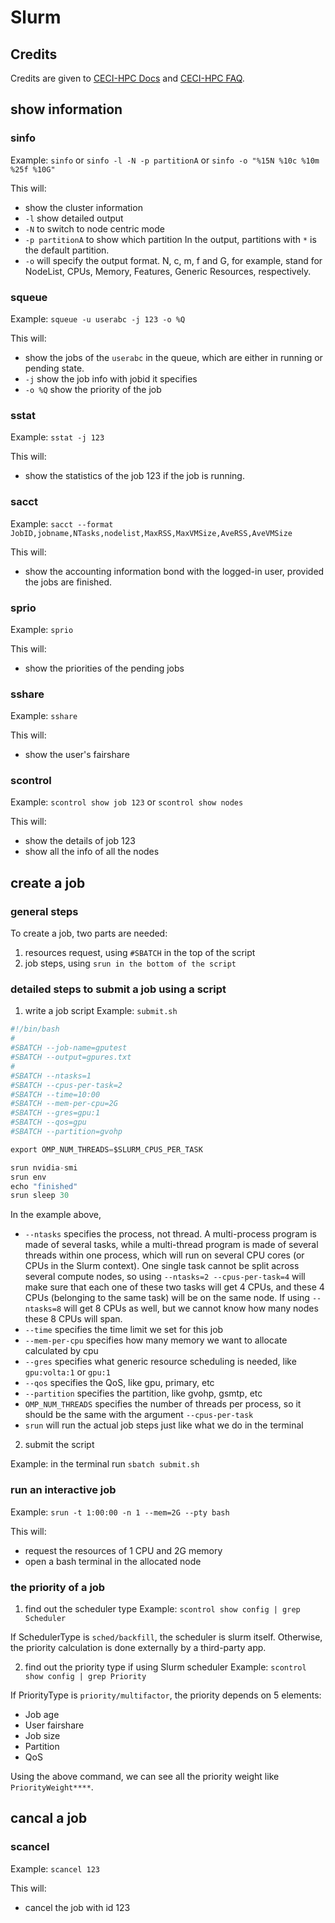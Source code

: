 # Slurm

## Credits

Credits are given to [CECI-HPC Docs](https://support.ceci-hpc.be/doc/_contents/QuickStart/SubmittingJobs/SlurmTutorial.html) and [CECI-HPC FAQ](https://support.ceci-hpc.be/doc/_contents/SubmittingJobs/SlurmFAQ.html).

## show information

### sinfo

Example: `sinfo` or `sinfo -l -N -p partitionA` or `sinfo -o "%15N %10c %10m %25f %10G"`

This will:

- show the cluster information
- `-l` show detailed output
- `-N` to switch to node centric mode
- `-p partitionA` to show which partition
In the output, partitions with `*` is the default partition.
- `-o` will specify the output format. N, c, m, f and G, for example, stand for NodeList, CPUs, Memory, Features, Generic Resources, respectively.

### squeue

Example: `squeue -u userabc -j 123 -o %Q`

This will:

- show the jobs of the `userabc` in the queue, which are either in running or pending state.
- `-j` show the job info with jobid it specifies
- `-o %Q` show the priority of the job

### sstat

Example: `sstat -j 123`

This will:

- show the statistics of the job 123 if the job is running.


### sacct

Example: `sacct --format JobID,jobname,NTasks,nodelist,MaxRSS,MaxVMSize,AveRSS,AveVMSize`

This will:

- show the accounting information bond with the logged-in user, provided the jobs are finished.

### sprio

Example: `sprio`

This will:

- show the priorities of the pending jobs 

### sshare

Example: `sshare`

This will:

- show the user's fairshare

### scontrol

Example: `scontrol show job 123` or `scontrol show nodes`

This will:

- show the details of job 123
- show all the info of all the nodes

## create a job

### general steps

To create a job, two parts are needed:

1. resources request, using `#SBATCH` in the top of the script
2. job steps, using `srun in the bottom of the script`

### detailed steps to submit a job using a script

1. write a job script
Example: `submit.sh`

```python
#!/bin/bash
#
#SBATCH --job-name=gputest
#SBATCH --output=gpures.txt
#
#SBATCH --ntasks=1
#SBATCH --cpus-per-task=2
#SBATCH --time=10:00
#SBATCH --mem-per-cpu=2G
#SBATCH --gres=gpu:1
#SBATCH --qos=gpu
#SBATCH --partition=gvohp

export OMP_NUM_THREADS=$SLURM_CPUS_PER_TASK

srun nvidia-smi
srun env
echo "finished"
srun sleep 30
```

In the example above,

- `--ntasks` specifies the process, not thread. A multi-process program is made of several tasks, while a multi-thread program is made of several threads within one process, which will run on several CPU cores (or CPUs in the Slurm context). One single task cannot be split across several compute nodes, so using `--ntasks=2 --cpus-per-task=4` will make sure that each one of these two tasks will get 4 CPUs, and these 4 CPUs (belonging to the same task) will be on the same node. If using `--ntasks=8` will get 8 CPUs as well, but we cannot know how many nodes these 8 CPUs will span.
- `--time` specifies the time limit we set for this job
- `--mem-per-cpu` specifies how many memory we want to allocate calculated by cpu
- `--gres` specifies what generic resource scheduling is needed, like `gpu:volta:1` or `gpu:1`
- `--qos` specifies the QoS, like gpu, primary, etc
- `--partition` specifies the partition, like gvohp, gsmtp, etc
- `OMP_NUM_THREADS` specifies the number of threads per process, so it should be the same with the argument `--cpus-per-task`
- `srun` will run the actual job steps just like what we do in the terminal

2. submit the script

Example: in the terminal run `sbatch submit.sh`

### run an interactive job

Example: `srun -t 1:00:00 -n 1 --mem=2G --pty bash`

This will:

- request the resources of 1 CPU and 2G memory
- open a bash terminal in the allocated node

### the priority of a job

1. find out the scheduler type
Example: `scontrol show config | grep Scheduler`

If SchedulerType is `sched/backfill`, the scheduler is slurm itself. Otherwise, the priority calculation is done externally by a third-party app.

2. find out the priority type if using Slurm scheduler
Example: `scontrol show config | grep Priority`

If PriorityType is `priority/multifactor`, the priority depends on 5 elements:

- Job age
- User fairshare
- Job size
- Partition
- QoS

Using the above command, we can see all the priority weight like `PriorityWeight****`.

## cancal a job

### scancel

Example: `scancel 123`

This will:

- cancel the job with id 123
